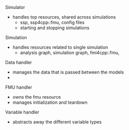 

Simulator 
- handles top resources, shared across simulations
  - ssp, ssp4cpp::fmu, config files
  - starting and stopping simulations

Simulation
- handles resources related to single simulation
  - analysis graph, simulation graph, fmi4cpp::fmu, 




Data handler
-  manages the data that is passed between the models
-  

FMU handler 
- owns the fmu resource
- manages initialization and teardown


Variable handler
- abstracts away the different variable types